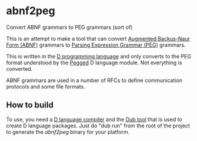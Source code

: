 # abnf2peg
Convert ABNF grammars to PEG grammars (sort of)

This is an attempt to make a tool that can convert [Augmented Backus-Naur Form (ABNF)](https://en.wikipedia.org/wiki/Augmented_Backus%E2%80%93Naur_form) grammars to [Parsing Expression Grammar (PEG)](https://en.wikipedia.org/wiki/Parsing_expression_grammar) grammars.

This is written in the [D programming language](https://dlang.org/) and only converts to the PEG format understood by the [Pegged](https://github.com/PhilippeSigaud/Pegged) D language module. Not everything is converted.

ABNF grammars are used in a number of RFCs to define communication protocols and some file formats.

## How to build
To use, you need a [D language compiler](https://dlang.org/download.html) and the [Dub tool](https://github.com/dlang/dub) that is used to create D language packages. Just do "dub run" from the root of the project to generate the *abnf2peg* binary for your platform.
